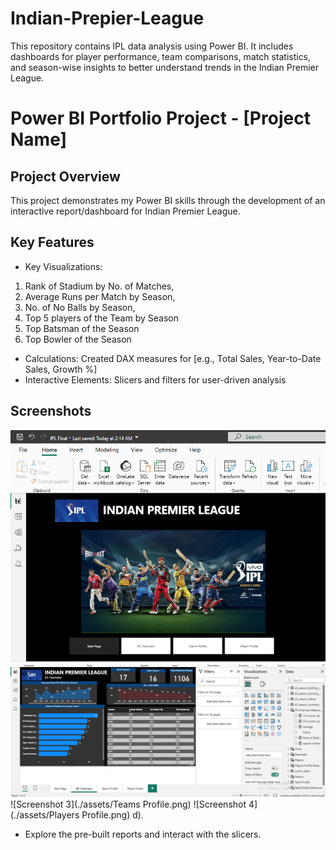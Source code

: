 # Indian-Prepier-League
This repository contains IPL data analysis using Power BI. It includes dashboards for player performance, team comparisons, match statistics, and season-wise insights to better understand trends in the Indian Premier League.
# Power BI Portfolio Project - [Project Name]

## Project Overview
This project demonstrates my Power BI skills through the development of an interactive report/dashboard for Indian Premier League.

## Key Features
- Key Visualizations: 
1. Rank of Stadium by No. of Matches,
2. Average Runs per Match by Season,
3. No. of No Balls by Season,
4. Top 5 players of the Team by Season
5. Top Batsman of the Season
6. Top Bowler of the Season
- Calculations: Created DAX measures for [e.g., Total Sales, Year-to-Date Sales, Growth %]
- Interactive Elements: Slicers and filters for user-driven analysis

## Screenshots
![Screenshot 1](./assets/Start.png)
![Screenshot 2](./assets/Overview.png)
![Screenshot 3](./assets/Teams Profile.png)
![Screenshot 4](./assets/Players Profile.png)
d).
- Explore the pre-built reports and interact with the slicers.

